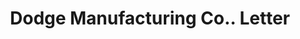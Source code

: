 ---
doi: 10.7916/D8VH70VT
date_other: '1897'
date_other_textual: '1897'
form: correspondence
genre:
- Letters (correspondence)
name:
- Dodge Manufacturing Co.
object_in_context_url: https://biggert.cul.columbia.edu/items/view/ave_biggert_00370
subject_hierarchical_geographic:
- Boston, Massachusetts, United States
subject_name:
- Dodge Manufacturing Co.
title: Dodge Manufacturing Co.. Letter
sort_title: Dodge Manufacturing Co.. Letter
call_number: ave_biggert_00370
coordinates:
- 42.35805555555556,-71.06361111111111
pid: ave_biggert_00370
identifiers: ave_biggert_00370
thumbnail: https://derivativo-2.library.columbia.edu/iiif/2/ldpd:344129/full/!256,256/0/native.jpg
permalink: "/biggert/ave_biggert_00370/"
layout: iiif-image-page
---